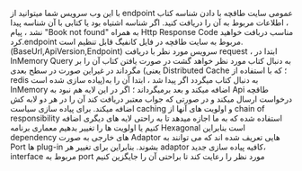با این وب سرویس شما میتوانید از endpoint عمومی سایت طاقچه با دادن شناسه کتاب ، اطلاعات مربوط به آن را دریافت کنید. اگر شناسه اشتیاه بود یا کتابی با آن شناسه پیدا نشد ، پیام "Book not found" به همراه Http Response Code مناسب دربافت خواهید کرد.endpoint مربوط به سایت طاقچه در فایل کانفیگ قابل تنظیم است.(BaseUrl,ApiVersion,Endpoint) سرویس مورد نظر با دریافت request ، ابتدا در InMemory Query به دنبال کتاب مورد نظر خواهد گشت در صورت یافتن کتاب آن را بر مگرداند در غیراین صورت در سطح بعدی (یعنی Distributed Cache ؛ که با استفاده از redis پیاده سازی شده است)به دنبال کتاب میگردد اگر پیدا شد ، ابتدا آن را به InMemory اضافه میکند و بعد برمیگرداند ؛ اگر در این لایه هم نبود به Api طاقچه درخواست ارسال میکند و در صورتی که جواب معتبر دریافت کند آن را در هر دو لابه کش اضافه میکند. برای پیاده سازی سیاست caching و اولویت های آنها از chain of responsibility استفاده شده که به ما اجازه میدهد تا به راحتی لایه های دیگری اضافه کنیم یا اولویت ها را تغییر بدهیم معماری برنامه Hexagonal است بنابراین dependency های خارجی به صورت Adaptor هایی تعریف شده اند که می توانند به Port ها plug-in بشوند. بنابراین برای تغییر هر adaptor کافیه پیاده سازی جدید، interface مربوط به port مورد نظر را رعایت کند تا براحتی آن را جایگزین کنیم